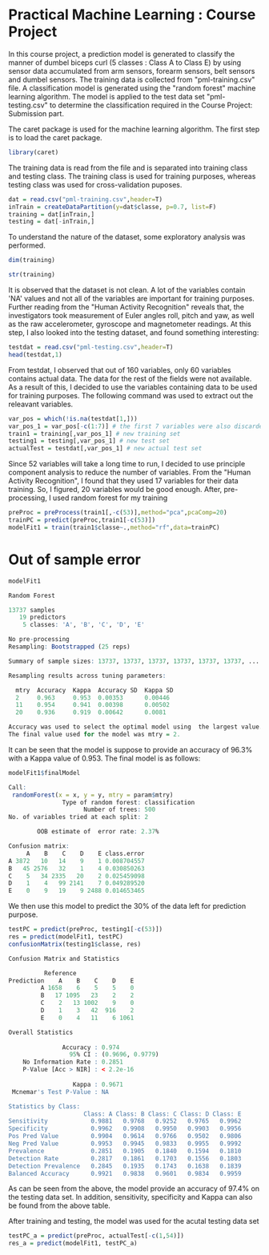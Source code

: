 Practical Machine Learning : Course Project
========================================================


In this course project, a prediction model is generated to classify the manner of dumbel biceps curl (5 classes : Class A to Class E) by using sensor data accumulated from arm sensors, forearm sensors, belt sensors and dumbel sensors. The training data is collected from "pml-training.csv" file. A classification model is generated using the "random forest" machine learning algorithm. The model is applied to the test data set "pml-testing.csv" to determine the classification required in the Course Project: Submission part.

The caret package is used for the machine learning algorithm. The first step is to load the caret package.


```r
library(caret)
```

The training data is read from the file and is separated into training class and testing class. The training class is used for training purposes, whereas testing class was used for cross-validation puposes.


```r
dat = read.csv("pml-training.csv",header=T)
inTrain = createDataPartition(y=dat$classe, p=0.7, list=F)
training = dat[inTrain,]
testing = dat[-inTrain,]
```

To understand the nature of the dataset, some exploratory analysis was performed.


```r
dim(training)
```

```r
str(training)
```

It is observed that the dataset is not clean. A lot of the variables contain 'NA' values and not all of the variables are important for training purposes. Further reading from the "Human Activity Recognition" reveals that, the investigators took measurement of Euler angles roll, pitch and yaw, as well as the raw accelerometer, gyroscope and magnetometer readings. At this step, I also looked into the testing dataset, and found something interesting:


```r
testdat = read.csv("pml-testing.csv",header=T)
head(testdat,1)
```
From testdat, I observed that out of 160 variables, only 60 variables contains actual data. The data for the rest of the fields were not available. As a result of this, I decided to use the variables containing data to be used for training purposes. The following command was used to extract out the releavant variables.


```r
var_pos = which(!is.na(testdat[1,]))
var_pos_1 = var_pos[-c(1:7)] # the first 7 variables were also discarded
train1 = training[,var_pos_1] # new training set
testing1 = testing[,var_pos_1] # new test set
actualTest = testdat[,var_pos_1] # new actual test set
```

Since 52 variables will take a long time to run, I decided to use principle component analysis to reduce the number of variables. From the "Human Activity Recognition", I found that they used 17 variables for their data training. So, I figured, 20 variables would be good enough. After, pre-processing, I used random forest for my training


```r
preProc = preProcess(train1[,-c(53)],method="pca",pcaComp=20)
trainPC = predict(preProc,train1[-c(53)])
modelFit1 = train(train1$classe~.,method="rf",data=trainPC)
```

Out of sample error
========================================================


```r
modelFit1
```


```r
Random Forest 

13737 samples
   19 predictors
    5 classes: 'A', 'B', 'C', 'D', 'E' 

No pre-processing
Resampling: Bootstrapped (25 reps) 

Summary of sample sizes: 13737, 13737, 13737, 13737, 13737, 13737, ... 

Resampling results across tuning parameters:

  mtry  Accuracy  Kappa  Accuracy SD  Kappa SD
  2     0.963     0.953  0.00353      0.00446 
  11    0.954     0.941  0.00398      0.00502 
  20    0.936     0.919  0.00642      0.0081  

Accuracy was used to select the optimal model using  the largest value.
The final value used for the model was mtry = 2. 
```

It can be seen that the model is suppose to provide an accuracy of 96.3% with a Kappa value of 0.953. The final model is as follows:


```r
modelFit1$finalModel
```

```r
Call:
 randomForest(x = x, y = y, mtry = param$mtry) 
               Type of random forest: classification
                     Number of trees: 500
No. of variables tried at each split: 2

        OOB estimate of  error rate: 2.37%

Confusion matrix:
     A    B    C    D    E class.error
A 3872   10   14    9    1 0.008704557
B   45 2576   32    1    4 0.030850263
C    5   34 2335   20    2 0.025459098
D    1    4   99 2141    7 0.049289520
E    0    9   19    9 2488 0.014653465
```

We then use this model to predict the 30% of the data left for prediction purpose.


```r
testPC = predict(preProc, testing1[-c(53)])
res = predict(modelFit1, testPC)
confusionMatrix(testing1$classe, res)
```


```r
Confusion Matrix and Statistics

          Reference
Prediction    A    B    C    D    E
         A 1658    6    5    5    0
         B   17 1095   23    2    2         
         C    2   13 1002    9    0         
         D    1    3   42  916    2         
         E    0    4   11    6 1061

Overall Statistics
                                          
               Accuracy : 0.974           
                 95% CI : (0.9696, 0.9779)
    No Information Rate : 0.2851          
    P-Value [Acc > NIR] : < 2.2e-16       
                                          
                  Kappa : 0.9671          
 Mcnemar's Test P-Value : NA              

Statistics by Class:
                     Class: A Class: B Class: C Class: D Class: E
Sensitivity            0.9881   0.9768   0.9252   0.9765   0.9962
Specificity            0.9962   0.9908   0.9950   0.9903   0.9956
Pos Pred Value         0.9904   0.9614   0.9766   0.9502   0.9806
Neg Pred Value         0.9953   0.9945   0.9833   0.9955   0.9992
Prevalence             0.2851   0.1905   0.1840   0.1594   0.1810
Detection Rate         0.2817   0.1861   0.1703   0.1556   0.1803
Detection Prevalence   0.2845   0.1935   0.1743   0.1638   0.1839
Balanced Accuracy      0.9921   0.9838   0.9601   0.9834   0.9959
```

As can be seen from the above, the model provide an accuracy of 97.4% on the testing data set. In addition, sensitivity, specificity and Kappa can also be found from the above table.

After training and testing, the model was used for the acutal testing data set


```r
testPC_a = predict(preProc, actualTest[-c(1,54)])
res_a = predict(modelFit1, testPC_a)
```
